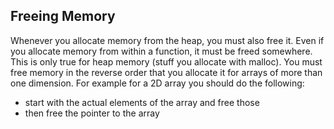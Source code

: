 

## Freeing Memory 
Whenever you allocate memory from the heap, you must also free it. Even if you allocate memory from within a function, it must be freed somewhere. This is only true for heap memory (stuff you allocate with malloc).
You must free memory in the reverse order that you allocate it for arrays of more than one dimension. For example for a 2D array you should do the following:

-   start with the actual elements of the array and free those
-   then free the pointer to the array
